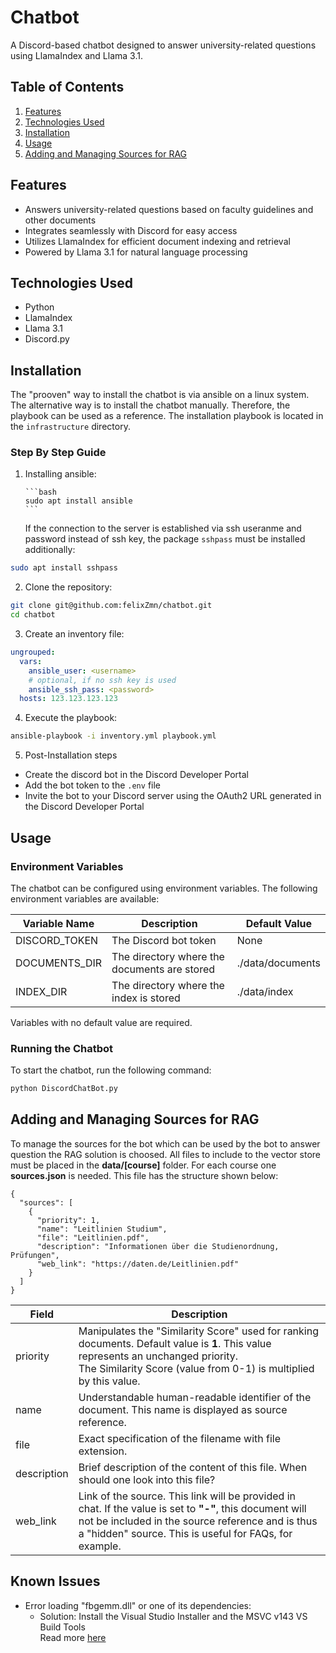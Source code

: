 # Chatbot

A Discord-based chatbot designed to answer university-related questions using LlamaIndex and Llama 3.1.

## Table of Contents

1. [Features](#features)
2. [Technologies Used](#technologies-used)
3. [Installation](#installation)
4. [Usage](#usage)
5. [Adding and Managing Sources for RAG](#adding-and-managing-sources-for-rag)

## Features

- Answers university-related questions based on faculty guidelines and other documents
- Integrates seamlessly with Discord for easy access
- Utilizes LlamaIndex for efficient document indexing and retrieval
- Powered by Llama 3.1 for natural language processing

## Technologies Used

- Python
- LlamaIndex
- Llama 3.1
- Discord.py

## Installation

The "prooven" way to install the chatbot is via ansible on a linux system. The
alternative way is to install the chatbot manually. Therefore, the playbook can be
used as a reference. The installation playbook is located in the `infrastructure`
directory.

### Step By Step Guide

1. Installing ansible:

       ```bash
       sudo apt install ansible
       ```

   If the connection to the server is established via ssh useranme and password instead
   of ssh key, the package `sshpass` must be installed additionally:

```bash
sudo apt install sshpass
```

2. Clone the repository:

```bash
git clone git@github.com:felixZmn/chatbot.git
cd chatbot
```

3. Create an inventory file:

```yaml
ungrouped:
  vars:
    ansible_user: <username>
    # optional, if no ssh key is used
    ansible_ssh_pass: <password>
  hosts: 123.123.123.123
```

4. Execute the playbook:

```bash
ansible-playbook -i inventory.yml playbook.yml
```

5. Post-Installation steps

- Create the discord bot in the Discord Developer Portal
- Add the bot token to the `.env` file
- Invite the bot to your Discord server using the OAuth2 URL generated in the Discord Developer Portal

## Usage

### Environment Variables

The chatbot can be configured using environment variables. The following environment variables are available:

| Variable Name | Description                                  | Default Value    |
| ------------- | -------------------------------------------- | ---------------- |
| DISCORD_TOKEN | The Discord bot token                        | None             |
| DOCUMENTS_DIR | The directory where the documents are stored | ./data/documents |
| INDEX_DIR     | The directory where the index is stored      | ./data/index     |

Variables with no default value are required.

### Running the Chatbot

To start the chatbot, run the following command:

```bash
python DiscordChatBot.py
```

## Adding and Managing Sources for RAG

To manage the sources for the bot which can be used by the bot to answer question the RAG solution is choosed. All files
to include to the vector store must be placed in the **data/[course]** folder. For each course one **sources.json** is
needed. This file has the structure shown below:

```
{  
  "sources": [  
    {  
      "priority": 1,  
      "name": "Leitlinien Studium",  
      "file": "Leitlinien.pdf",  
      "description": "Informationen über die Studienordnung, Prüfungen",  
      "web_link": "https://daten.de/Leitlinien.pdf"  
    }
  ]  
}
```

| Field       | Description                                                                                                                                                                                                             |
|-------------|-------------------------------------------------------------------------------------------------------------------------------------------------------------------------------------------------------------------------|
| priority    | Manipulates the "Similarity Score" used for ranking documents. Default value is **1**. This value represents an unchanged priority.<br>The Similarity Score (value from 0-1) is multiplied by this value.               |
| name        | Understandable human-readable identifier of the document. This name is displayed as source reference.                                                                                                                   |
| file        | Exact specification of the filename with file extension.                                                                                                                                                                |
| description | Brief description of the content of this file. When should one look into this file?                                                                                                                                     |
| web_link    | Link of the source. This link will be provided in chat. If the value is set to **"-"**, this document will not be included in the source reference and is thus a "hidden" source. This is useful for FAQs, for example. |

## Known Issues

- Error loading "fbgemm.dll" or one of its dependencies:
    - Solution: Install the Visual Studio Installer and the MSVC v143 VS Build Tools\
      Read more [here](https://github.com/pytorch/pytorch/issues/131662#issuecomment-2252589253)
